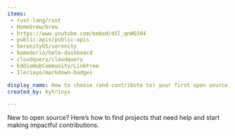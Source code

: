```yaml
---
items:
 - rust-lang/rust
 - Homebrew/brew
 - https://www.youtube.com/embed/dSl_qnWO104
 - public-apis/public-apis
 - SerenityOS/serenity
 - komodorio/helm-dashboard
 - cloudquery/cloudquery
 - EddieHubCommunity/LinkFree
 - Ileriayo/markdown-badges

display_name: How to choose (and contribute to) your first open source project
created_by: kytrinyx

---
```

New to open source? Here’s how to find projects that need help and start making impactful contributions.

